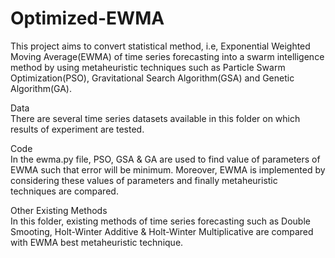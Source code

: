# Optimized-EWMA

This project aims to convert statistical method, i.e, Exponential Weighted Moving Average(EWMA) of time series forecasting into a swarm intelligence method by using metaheuristic techniques such as Particle Swarm Optimization(PSO), Gravitational Search Algorithm(GSA) and Genetic Algorithm(GA). 

Data  
There are several time series datasets available in this folder on which results of experiment are tested.

Code  
In the ewma.py file, PSO, GSA & GA are used to find value of parameters of EWMA such that error will be minimum. Moreover, EWMA is implemented by considering these values of parameters and finally metaheuristic techniques are compared.

Other Existing Methods  
In this folder, existing methods of time series forecasting such as Double Smooting, Holt-Winter Additive & Holt-Winter Multiplicative are compared with EWMA best metaheuristic technique.
